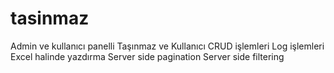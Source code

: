 # tasinmaz
 Admin ve kullanıcı panelli Taşınmaz ve Kullanıcı CRUD işlemleri
 Log işlemleri
 Excel halinde yazdırma
 Server side pagination
 Server side filtering
